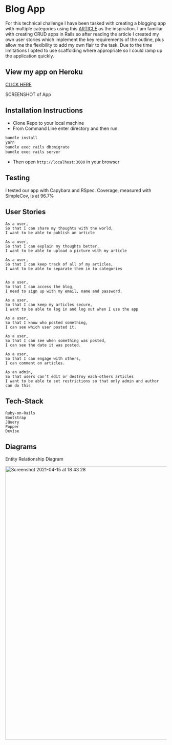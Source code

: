 # Blog App

For this technical challenge I have been tasked with creating a blogging app with multiple categories using this [ARTICLE](https://medium.com/@bruno_boehm/full-blog-app-tutorial-on-rails-zero-to-deploy-4c19e8174791) as the inspiration.
I am familiar with creating CRUD apps in Rails so after reading the article I created my own user stories which implement the key requirements of the outline, plus allow me the flexibility to add my own flair to the task.
Due to the time limitations I opted to use scaffolding where appropriate so I could ramp up the application quickly.

## View my app on Heroku

[CLICK HERE](https://secret-meadow-14231.herokuapp.com/)

SCREENSHOT of App

## Installation Instructions

- Clone Repo to your local machine
- From Command Line enter directory and then run:

```sh
bundle install
yarn
bundle exec rails db:migrate
bundle exec rails server
```

- Then open `http://localhost:3000` in your browser

## Testing

I tested our app with Capybara and RSpec. Coverage, measured with SimpleCov, is at 96.7%

## User Stories

```
As a user,
So that I can share my thoughts with the world,
I want to be able to publish an article

As a user,
So that I can explain my thoughts better,
I want to be able to upload a picture with my article

As a user,
So that I can keep track of all of my articles,
I want to be able to separate them in to categories


As a user,
So that I can access the blog,
I need to sign up with my email, name and password.

As a user,
So that I can keep my articles secure,
I want to be able to log in and log out when I use the app

As a user,
So that I know who posted something,
I can see which user posted it.

As a user,
So that I can see when something was posted,
I can see the date it was posted.

As a user,
So that I can engage with others,
I can comment on articles.

As an admin,
So that users can’t edit or destroy each-others articles
I want to be able to set restrictions so that only admin and author can do this

```

## Tech-Stack

```
Ruby-on-Rails
Bootstrap
JQuery
Popper
Devise
```

## Diagrams

Entity Relationship Diagram

<img width="853" alt="Screenshot 2021-04-15 at 18 43 28" src="https://user-images.githubusercontent.com/71830424/115056432-c29c1480-9eda-11eb-9848-c8eb5716f893.png">
